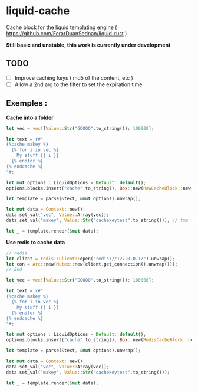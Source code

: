 # liquid-cache
Cache block for the liquid templating engine ( https://github.com/FerarDuanSednan/liquid-rust )

**Still basic and unstable, this work is currently under development**

TODO
-------
- [ ] Improve caching keys ( md5 of the content, etc )
- [ ] Allow a 2nd arg to the filter to set the expiration time

Exemples :
---------

**Cache into a folder**
```rust
let vec = vec![Value::Str("GOOOO".to_string()); 100000];

let text = r#"
{%cache makey %}
  {% for i in vec %}
    My stuff {{ i }}
  {% endfor %}
{% endcache %}
"#;

let mut options : LiquidOptions = Default::default();
options.blocks.insert("cache".to_string(), Box::new(RawCacheBlock::new("./tests/tmp")) as Box<Block>); 

let template = parse(&text, &mut options).unwrap();

let mut data = Context::new();
data.set_val("vec", Value::Array(vec));
data.set_val("makey", Value::Str("cachekeytest".to_string())); // tmp file : ./tests/tmp/cachekeytest

let _ = template.render(&mut data);
```

**Use redis to cache data**
```rust
// redis
let client = redis::Client::open("redis://127.0.0.1/").unwrap();
let con = Arc::new(Mutex::new(client.get_connection().unwrap()));
// End

let vec = vec![Value::Str("GOOOO".to_string()); 100000];

let text = r#"
{%cache makey %}
  {% for i in vec %}
    My stuff {{ i }}
  {% endfor %}
{% endcache %}
"#;

let mut options : LiquidOptions = Default::default();
options.blocks.insert("cache".to_string(), Box::new(RedisCacheBlock::new(con.clone())) as Box<Block>); 

let template = parse(&text, &mut options).unwrap();

let mut data = Context::new();
data.set_val("vec", Value::Array(vec));
data.set_val("makey", Value::Str("cachekeytest".to_string()));

let _ = template.render(&mut data);
```

